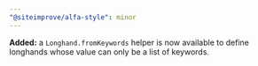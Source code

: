 ```yaml
---
"@siteimprove/alfa-style": minor
---
```


**Added:** a `Longhand.fromKeywords` helper is now available to define longhands whose value can only be a list of keywords.
